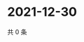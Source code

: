 # 2021-12-30

共 0 条

<!-- BEGIN WEIBO -->
<!-- 最后更新时间 Thu Dec 30 2021 23:15:24 GMT+0800 (China Standard Time) -->

<!-- END WEIBO -->
